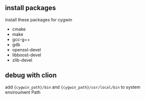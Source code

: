 ## install packages

install these packages for cygwin
* cmake
* make
* gcc-g++
* gdb
* openssl-devel
* libboost-devel
* zlib-devel

## debug with clion

 add `{cygwin_path}/bin` and `{cygwin_path}/usr/local/bin`  to system enviroument Path